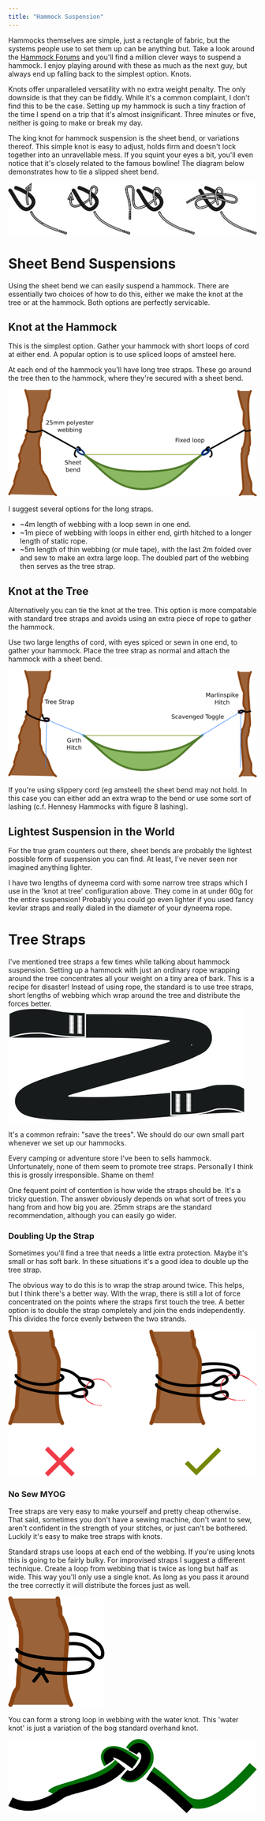 ```yaml
---
title: "Hammock Suspension"
---
```



Hammocks themselves are simple, just a rectangle of fabric, but the systems people use to set them up can be anything but. 
Take a look around the [Hammock Forums](https://www.hammockforums.net/forum/) and you'll find a million clever ways to suspend a hammock. 
I enjoy playing around with these as much as the next guy, but always end up falling back to the simplest option. 
Knots. 

Knots offer unparalleled versatility with no extra weight penalty. 
The only downside is that they can be fiddly. 
While it's a common complaint, I don't find this to be the case. 
Setting up my hammock is such a tiny fraction of the time I spend on a trip that it's almost insignificant. 
Three minutes or five, neither is going to make or break my day. 

The king knot for hammock suspension is the sheet bend, or variations thereof. 
This simple knot is easy to adjust, holds firm and doesn't lock together into an unravellable mess. 
If you squint your eyes a bit, you'll even notice that it's closely related to the famous bowline!
The diagram below demonstrates how to tie a slipped sheet bend. 

![](sheet-bend2.png)



Sheet Bend Suspensions
======================

Using the sheet bend we can easily suspend a hammock. 
There are essentially two choices of how to do this, either we make the knot at the tree or at the hammock. 
Both options are perfectly servicable. 

Knot at the Hammock
-------------------

This is the simplest option. 
Gather your hammock with short loops of cord at either end. 
A popular option is to use spliced loops of amsteel here. 

At each end of the hammock you'll have long tree straps. 
These go around the tree then to the hammock, where they're secured with a sheet bend. 

![](kiss-overview.png)

I suggest several options for the long straps. 

- ~4m length of webbing with a loop sewn in one end. 
- ~1m piece of webbing with loops in either end, girth hitched to a longer length of static rope.
- ~5m length of thin webbing (or mule tape), with the last 2m folded over and sew to make an extra large loop. The doubled part of the webbing then serves as the tree strap. 



Knot at the Tree
----------------

Alternatively you can tie the knot at the tree. 
This option is more compatable with standard tree straps and avoids using an extra piece of rope to gather the hammock. 

Use two large lengths of cord, with eyes spiced or sewn in one end, to gather your hammock. 
Place the tree strap as normal and attach the hammock with a sheet bend. 

![](ul-overview.png)

If you're using slippery cord (eg amsteel) the sheet bend may not hold. 
In this case you can either add an extra wrap to the bend or use some sort of lashing (c.f. Hennesy Hammocks with figure 8 lashing). 


Lightest Suspension in the World
--------------------------------

For the true gram counters out there, sheet bends are probably the lightest possible form of suspension you can find. 
At least, I've never seen nor imagined anything lighter. 

I have two lengths of dyneema cord with some narrow tree straps which I use in the 'knot at tree' configuration above. 
They come in at under 60g for the entire suspension!
Probably you could go even lighter if you used fancy kevlar straps and really dialed in the diameter of your dyneema rope. 



Tree Straps
===========

I've mentioned tree straps a few times while talking about hammock suspension. 
Setting up a hammock with just an ordinary rope wrapping around the tree concentrates all your weight on a tiny area of bark. 
This is a recipe for disaster!
Instead of using rope, the standard is to use tree straps, short lengths of webbing which wrap around the tree and distribute the forces better. 
![](tree-strap.png)

It's a common refrain: "save the trees". 
We should do our own small part whenever we set up our hammocks. 

Every camping or adventure store I've been to sells hammock. 
Unfortunately, none of them seem to promote tree straps. 
Personally I think this is grossly irresponsible. 
Shame on them!

One fequent point of contention is how wide the straps should be. 
It's a tricky question. 
The answer obviously depends on what sort of trees you hang from and how big you are. 
25mm straps are the standard recommendation, although you can easily go wider. 


### Doubling Up the Strap

Sometimes you'll find a tree that needs a little extra protection. 
Maybe it's small or has soft bark. 
In these situations it's a good idea to double up the tree strap. 

The obvious way to do this is to wrap the strap around twice. 
This helps, but I think there's a better way. 
With the wrap, there is still a lot of force concentrated on the points where the straps first touch the tree. 
A better option is to double the strap completely and join the ends independently. 
This divides the force evenly between the two strands. 

![](doubling.png)


### No Sew MYOG

Tree straps are very easy to make yourself and pretty cheap otherwise. 
That said, sometimes you don't have a sewing machine, don't want to sew, aren't confident in the strength of your stitches, or just can't be bothered. 
Luckily it's easy to make tree straps with knots. 

Standard straps use loops at each end of the webbing. 
If you're using knots this is going to be fairly bulky. 
For improvised straps I suggest a different technique. 
Create a loop from webbing that is twice as long but half as wide. 
This way you'll only use a single knot. 
As long as you pass it around the tree correctly it will distribute the forces just as well. 

![](water-knot-use.png)

You can form a strong loop in webbing with the water knot. 
This 'water knot' is just a variation of the bog standard overhand knot. 

![](water-knot.png)




